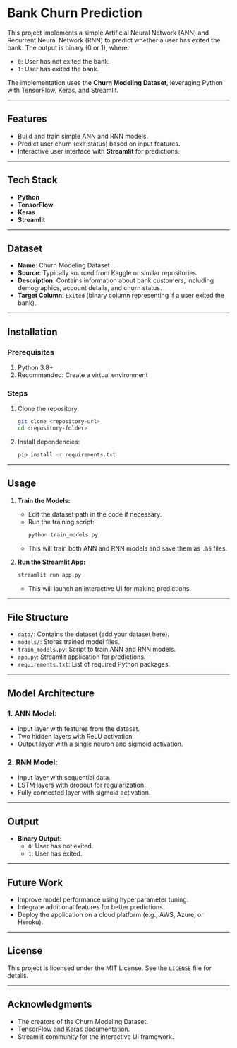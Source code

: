 # Bank Churn Prediction

This project implements a simple Artificial Neural Network (ANN) and Recurrent Neural Network (RNN) to predict whether a user has exited the bank. The output is binary (0 or 1), where:
- `0`: User has not exited the bank.
- `1`: User has exited the bank.

The implementation uses the **Churn Modeling Dataset**, leveraging Python with TensorFlow, Keras, and Streamlit.

---

## Features
- Build and train simple ANN and RNN models.
- Predict user churn (exit status) based on input features.
- Interactive user interface with **Streamlit** for predictions.

---

## Tech Stack
- **Python**
- **TensorFlow**
- **Keras**
- **Streamlit**

---

## Dataset
- **Name**: Churn Modeling Dataset
- **Source**: Typically sourced from Kaggle or similar repositories.
- **Description**: Contains information about bank customers, including demographics, account details, and churn status.
- **Target Column**: `Exited` (binary column representing if a user exited the bank).

---

## Installation
### Prerequisites
1. Python 3.8+
2. Recommended: Create a virtual environment

### Steps
1. Clone the repository:
   ```bash
   git clone <repository-url>
   cd <repository-folder>
   ```
2. Install dependencies:
   ```bash
   pip install -r requirements.txt
   ```

---

## Usage
1. **Train the Models:**
   - Edit the dataset path in the code if necessary.
   - Run the training script:
     ```bash
     python train_models.py
     ```
   - This will train both ANN and RNN models and save them as `.h5` files.

2. **Run the Streamlit App:**
   ```bash
   streamlit run app.py
   ```
   - This will launch an interactive UI for making predictions.

---

## File Structure
- `data/`: Contains the dataset (add your dataset here).
- `models/`: Stores trained model files.
- `train_models.py`: Script to train ANN and RNN models.
- `app.py`: Streamlit application for predictions.
- `requirements.txt`: List of required Python packages.

---

## Model Architecture
### 1. **ANN Model:**
   - Input layer with features from the dataset.
   - Two hidden layers with ReLU activation.
   - Output layer with a single neuron and sigmoid activation.

### 2. **RNN Model:**
   - Input layer with sequential data.
   - LSTM layers with dropout for regularization.
   - Fully connected layer with sigmoid activation.

---

## Output
- **Binary Output**:
  - `0`: User has not exited.
  - `1`: User has exited.

---

## Future Work
- Improve model performance using hyperparameter tuning.
- Integrate additional features for better predictions.
- Deploy the application on a cloud platform (e.g., AWS, Azure, or Heroku).

---

## License
This project is licensed under the MIT License. See the `LICENSE` file for details.

---

## Acknowledgments
- The creators of the Churn Modeling Dataset.
- TensorFlow and Keras documentation.
- Streamlit community for the interactive UI framework.

